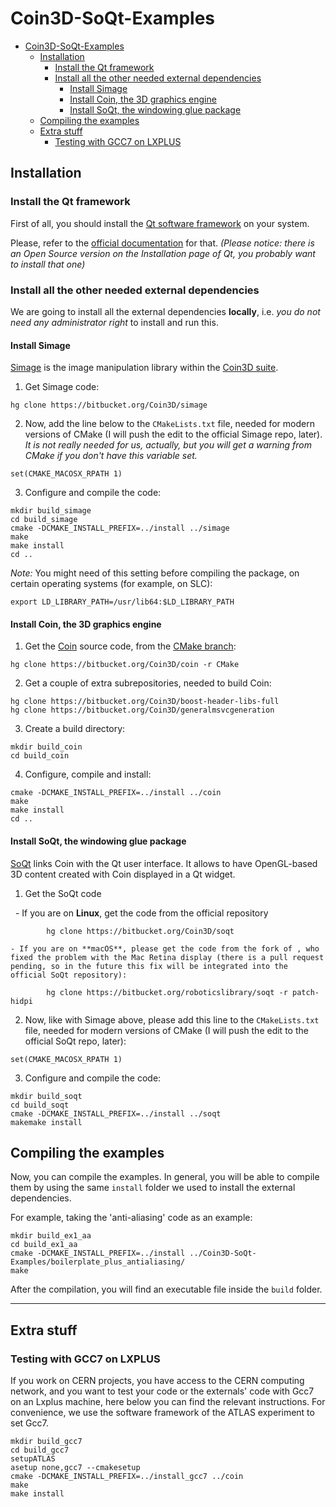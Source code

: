 # Coin3D-SoQt-Examples

<!-- TOC depthFrom:1 depthTo:6 withLinks:1 updateOnSave:1 orderedList:0 -->

- [Coin3D-SoQt-Examples](#coin3d-soqt-examples)
	- [Installation](#installation)
		- [Install the Qt framework](#install-the-qt-framework)
		- [Install all the other needed external dependencies](#install-all-the-other-needed-external-dependencies)
			- [Install Simage](#install-simage)
			- [Install Coin, the 3D graphics engine](#install-coin-the-3d-graphics-engine)
			- [Install SoQt, the windowing glue package](#install-soqt-the-windowing-glue-package)
	- [Compiling the examples](#compiling-the-examples)
	- [Extra stuff](#extra-stuff)
		- [Testing with GCC7 on LXPLUS](#testing-with-gcc7-on-lxplus)

<!-- /TOC -->

## Installation

### Install the Qt framework

First of all, you should install the [Qt software framework](https://www1.qt.io/developers/) on your system.

Please, refer to the [official documentation](https://www.qt.io/download) for that. *(Please notice: there is an Open Source version  on the Installation page of Qt, you probably want to install that one)*

### Install all the other needed external dependencies

We are going to install all the external dependencies **locally**, i.e. _you do not need any administrator right_ to install and run this.

#### Install Simage

[Simage](https://bitbucket.org/Coin3D/simage) is the image manipulation library within the [Coin3D suite](https://bitbucket.org/Coin3D/).

1. Get Simage code:

```
hg clone https://bitbucket.org/Coin3D/simage
```

2. Now, add the line below to the `CMakeLists.txt` file, needed for modern versions of CMake (I will push the edit to the official Simage repo, later). *It is not really needed for us, actually, but you will get a warning from CMake if you don't have this variable set.*

```
set(CMAKE_MACOSX_RPATH 1)
```

3. Configure and compile the code:

```
mkdir build_simage
cd build_simage
cmake -DCMAKE_INSTALL_PREFIX=../install ../simage
make
make install
cd ..
```

*Note:* You might need of this setting before compiling the package, on certain operating systems (for example, on SLC):

```
export LD_LIBRARY_PATH=/usr/lib64:$LD_LIBRARY_PATH
```

#### Install Coin, the 3D graphics engine

1. Get the [Coin](https://bitbucket.org/Coin3D/coin/wiki/Home) source code, from the [CMake branch](https://bitbucket.org/Coin3D/coin/branch/CMake):

```
hg clone https://bitbucket.org/Coin3D/coin -r CMake
```

2. Get a couple of extra subrepositories, needed to build Coin:

```
hg clone https://bitbucket.org/Coin3D/boost-header-libs-full
hg clone https://bitbucket.org/Coin3D/generalmsvcgeneration
```

3. Create a build directory:

```
mkdir build_coin
cd build_coin
```

4. Configure, compile and install:

```
cmake -DCMAKE_INSTALL_PREFIX=../install ../coin
make
make install
cd ..
```

#### Install SoQt, the windowing glue package

[SoQt](https://bitbucket.org/Coin3D/soqt) links Coin with the Qt user interface. It allows to have OpenGL-based 3D content created with Coin displayed in a Qt widget.

1. Get the SoQt code

    - If you are on **Linux**, get the code from the official repository
    
            hg clone https://bitbucket.org/Coin3D/soqt
    
    - If you are on **macOS**, please get the code from the fork of , who fixed the problem with the Mac Retina display (there is a pull request pending, so in the future this fix will be integrated into the official SoQt repository):

            hg clone https://bitbucket.org/roboticslibrary/soqt -r patch-hidpi

2. Now, like with Simage above, please add this line to the `CMakeLists.txt` file, needed for modern versions of CMake (I will push the edit to the official SoQt repo, later):

```
set(CMAKE_MACOSX_RPATH 1)
```

3. Configure and compile the code:

```
mkdir build_soqt
cd build_soqt
cmake -DCMAKE_INSTALL_PREFIX=../install ../soqt
makemake install
```

## Compiling the examples

Now, you can compile the examples. In general, you will be able to compile them by using the same `install` folder we used to install the external dependencies.

For example, taking the 'anti-aliasing' code as an example:

```
mkdir build_ex1_aa
cd build_ex1_aa
cmake -DCMAKE_INSTALL_PREFIX=../install ../Coin3D-SoQt-Examples/boilerplate_plus_antialiasing/
make
```

After the compilation, you will find an executable file inside the `build` folder.


---

## Extra stuff

### Testing with GCC7 on LXPLUS

If you work on CERN projects, you have access to the CERN computing network, and you want to test your code or the externals' code with Gcc7 on an Lxplus machine, here below you can find the relevant instructions. For convenience, we use the software framework of the ATLAS experiment to set Gcc7.

```
mkdir build_gcc7
cd build_gcc7
setupATLAS
asetup none,gcc7 --cmakesetup
cmake -DCMAKE_INSTALL_PREFIX=../install_gcc7 ../coin
make
make install
```
